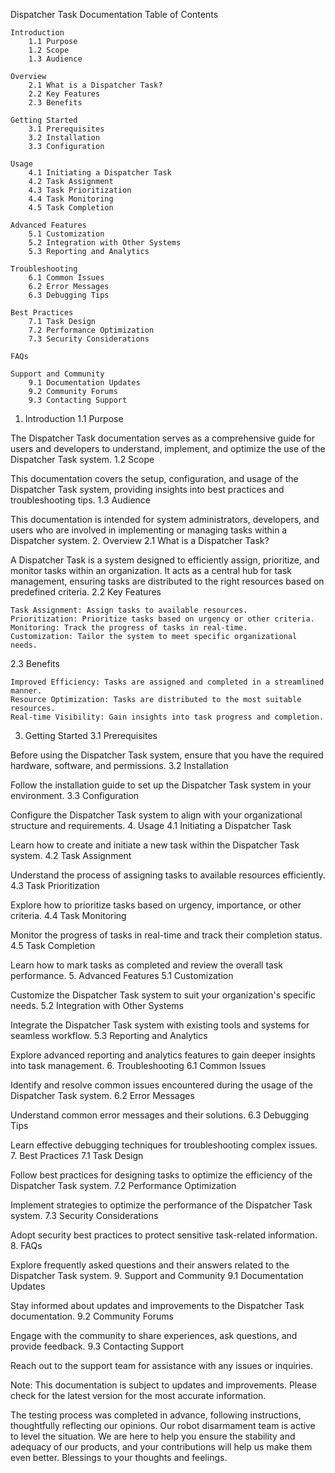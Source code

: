 Dispatcher Task Documentation
Table of Contents

    Introduction
        1.1 Purpose
        1.2 Scope
        1.3 Audience

    Overview
        2.1 What is a Dispatcher Task?
        2.2 Key Features
        2.3 Benefits

    Getting Started
        3.1 Prerequisites
        3.2 Installation
        3.3 Configuration

    Usage
        4.1 Initiating a Dispatcher Task
        4.2 Task Assignment
        4.3 Task Prioritization
        4.4 Task Monitoring
        4.5 Task Completion

    Advanced Features
        5.1 Customization
        5.2 Integration with Other Systems
        5.3 Reporting and Analytics

    Troubleshooting
        6.1 Common Issues
        6.2 Error Messages
        6.3 Debugging Tips

    Best Practices
        7.1 Task Design
        7.2 Performance Optimization
        7.3 Security Considerations

    FAQs

    Support and Community
        9.1 Documentation Updates
        9.2 Community Forums
        9.3 Contacting Support

1. Introduction
1.1 Purpose

The Dispatcher Task documentation serves as a comprehensive guide for users and developers to understand, implement, and optimize the use of the Dispatcher Task system.
1.2 Scope

This documentation covers the setup, configuration, and usage of the Dispatcher Task system, providing insights into best practices and troubleshooting tips.
1.3 Audience

This documentation is intended for system administrators, developers, and users who are involved in implementing or managing tasks within a Dispatcher system.
2. Overview
2.1 What is a Dispatcher Task?

A Dispatcher Task is a system designed to efficiently assign, prioritize, and monitor tasks within an organization. It acts as a central hub for task management, ensuring tasks are distributed to the right resources based on predefined criteria.
2.2 Key Features

    Task Assignment: Assign tasks to available resources.
    Prioritization: Prioritize tasks based on urgency or other criteria.
    Monitoring: Track the progress of tasks in real-time.
    Customization: Tailor the system to meet specific organizational needs.

2.3 Benefits

    Improved Efficiency: Tasks are assigned and completed in a streamlined manner.
    Resource Optimization: Tasks are distributed to the most suitable resources.
    Real-time Visibility: Gain insights into task progress and completion.

3. Getting Started
3.1 Prerequisites

Before using the Dispatcher Task system, ensure that you have the required hardware, software, and permissions.
3.2 Installation

Follow the installation guide to set up the Dispatcher Task system in your environment.
3.3 Configuration

Configure the Dispatcher Task system to align with your organizational structure and requirements.
4. Usage
4.1 Initiating a Dispatcher Task

Learn how to create and initiate a new task within the Dispatcher Task system.
4.2 Task Assignment

Understand the process of assigning tasks to available resources efficiently.
4.3 Task Prioritization

Explore how to prioritize tasks based on urgency, importance, or other criteria.
4.4 Task Monitoring

Monitor the progress of tasks in real-time and track their completion status.
4.5 Task Completion

Learn how to mark tasks as completed and review the overall task performance.
5. Advanced Features
5.1 Customization

Customize the Dispatcher Task system to suit your organization's specific needs.
5.2 Integration with Other Systems

Integrate the Dispatcher Task system with existing tools and systems for seamless workflow.
5.3 Reporting and Analytics

Explore advanced reporting and analytics features to gain deeper insights into task management.
6. Troubleshooting
6.1 Common Issues

Identify and resolve common issues encountered during the usage of the Dispatcher Task system.
6.2 Error Messages

Understand common error messages and their solutions.
6.3 Debugging Tips

Learn effective debugging techniques for troubleshooting complex issues.
7. Best Practices
7.1 Task Design

Follow best practices for designing tasks to optimize the efficiency of the Dispatcher Task system.
7.2 Performance Optimization

Implement strategies to optimize the performance of the Dispatcher Task system.
7.3 Security Considerations

Adopt security best practices to protect sensitive task-related information.
8. FAQs

Explore frequently asked questions and their answers related to the Dispatcher Task system.
9. Support and Community
9.1 Documentation Updates

Stay informed about updates and improvements to the Dispatcher Task documentation.
9.2 Community Forums

Engage with the community to share experiences, ask questions, and provide feedback.
9.3 Contacting Support

Reach out to the support team for assistance with any issues or inquiries.

Note: This documentation is subject to updates and improvements. Please check for the latest version for the most accurate information.


The testing process was completed in advance, following instructions, thoughtfully reflecting our opinions. Our robot disarmament team 
is active to level the situation. We are here to help you ensure the stability and adequacy of our products, and your contributions will 
help us make them even better. Blessings to your thoughts and feelings.
